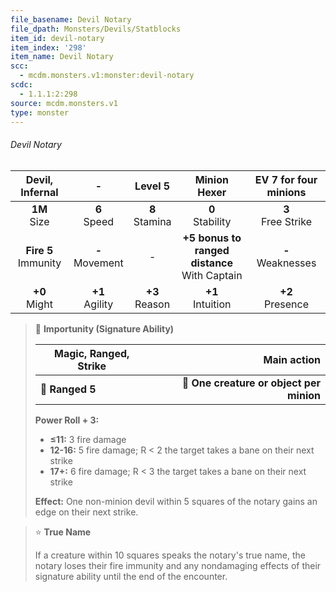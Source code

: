 ```yaml
---
file_basename: Devil Notary
file_dpath: Monsters/Devils/Statblocks
item_id: devil-notary
item_index: '298'
item_name: Devil Notary
scc:
  - mcdm.monsters.v1:monster:devil-notary
scdc:
  - 1.1.1:2:298
source: mcdm.monsters.v1
type: monster
---
```


###### Devil Notary

|     Devil, Infernal      |          -          |      Level 5       |                   Minion Hexer                    | EV 7 for four minions  |
| :----------------------: | :-----------------: | :----------------: | :-----------------------------------------------: | :--------------------: |
|     **1M**<br/> Size     |  **6**<br/> Speed   | **8**<br/> Stamina |               **0**<br/> Stability                | **3**<br/> Free Strike |
| **Fire 5**<br/> Immunity | **-**<br/> Movement |         -          | **+5 bonus to ranged distance**<br/> With Captain | **-**<br/> Weaknesses  |
|    **+0**<br/> Might     | **+1**<br/> Agility | **+3**<br/> Reason |               **+1**<br/> Intuition               |  **+2**<br/> Presence  |

<!-- -->
> 🏹 **Importunity (Signature Ability)**
>
> | **Magic, Ranged, Strike** |                          **Main action** |
> | ------------------------- | ---------------------------------------: |
> | **📏 Ranged 5**           | **🎯 One creature or object per minion** |
>
> **Power Roll + 3:**
>
> - **≤11:** 3 fire damage
> - **12-16:** 5 fire damage; R < 2 the target takes a bane on their next strike
> - **17+:** 6 fire damage; R < 3 the target takes a bane on their next strike
>
> **Effect:** One non-minion devil within 5 squares of the notary gains an edge on their next strike.

<!-- -->
> ⭐️ **True Name**
>
> If a creature within 10 squares speaks the notary's true name, the notary loses their fire immunity and any nondamaging effects of their signature ability until the end of the encounter.
